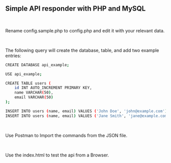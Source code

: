 <br>

## Simple API responder with PHP and MySQL

<br>

Rename config.sample.php to config.php and edit it with your relevant data.

<br>

The following query will create the database, table, and add two example entries:
```sh
CREATE DATABASE api_example;

USE api_example;

CREATE TABLE users (
    id INT AUTO_INCREMENT PRIMARY KEY,
    name VARCHAR(50),
    email VARCHAR(50)
);

INSERT INTO users (name, email) VALUES ('John Doe', 'john@example.com');
INSERT INTO users (name, email) VALUES ('Jane Smith', 'jane@example.com');
```

<br>

Use Postman to Import the commands from the JSON file.

<br>

Use the index.html to test the api from a Browser.